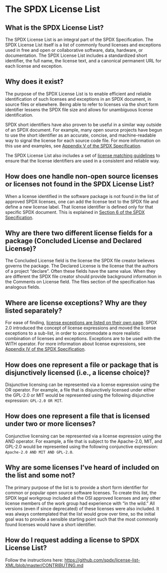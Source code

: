 The SPDX License List
=====================

## What is the SPDX License List?

The SPDX License List is an integral part of the SPDX Specification. The
SPDX License List itself is a list of commonly found licenses and
exceptions used in free and open or collaborative software, data,
hardware, or documentation. The SPDX License List includes a
standardized short identifier, the full name, the license text, and a
canonical permanent URL for each license and exception.

## Why does it exist?

The purpose of the SPDX License List is to enable efficient and reliable
identification of such licenses and exceptions in an SPDX document, in
source files or elsewhere. Being able to refer to licenses via the short
form identifier lessens the SPDX file size and allows for unambiguous
license identification.

SPDX short identifiers have also proven to be useful in a similar way
outside of an SPDX document. For example, many open source projects have
begun to use the short identifier as an accurate, concise, and
machine-readable way to signal the license for each source code
file. For more information on this use and examples, see [Appendix V of
the SPDX
Specification](https://spdx.github.io/spdx-spec/appendix-V-using-SPDX-short-identifiers-in-source-files/).

The SPDX License List also includes a set of [license matching
guidelines](https://spdx.github.io/spdx-spec/appendix-II-license-matching-guidelines-and-templates/)
to ensure that the license identifiers are used in a consistent and
reliable way.

## How does one handle non-open source licenses or licenses not found in the SPDX License List?

When a license identified in the software package is not found in the
list of approved SPDX licenses, one can add the license text to the SPDX
file and define a new license label. That license identifier is defined
only for that specific SPDX document. This is explained in [Section 6 of
the SPDX
Specification](https://spdx.github.io/spdx-spec/6-other-licensing-information-detected/).
 
## Why are there two different license fields for a package (Concluded License and Declared License)?

The Concluded License field is the license the SPDX file creator
believes governs the package. The Declared License is the license that
the authors of a project “declare”. Often these fields have the same
value. When they are different the SPDX file creator should provide
background information in the Comments on License field. The files
section of the specification has analogous fields.
 
## Where are license exceptions? Why are they listed separately?

For ease of finding, [license exceptions are listed on their own
page](https://spdx.org/licenses/exceptions-index.html). SPDX 2.0
introduced the concept of license expressions and moved the license
exceptions to a sub-list, in order to accommodate a more realistic
combination of licenses and exceptions. Exceptions are to be used with
the WITH operator. For more information about license expressions, see
[Appendix IV of the SPDX
Specification](https://spdx.github.io/spdx-spec/appendix-IV-SPDX-license-expressions/).
 
## How does one represent a file or package that is disjunctively licensed (i.e., a license choice)?

Disjunctive licensing can be represented via a license expression using
the OR operator. For example, a file that is disjunctively licensed
under either the GPL-2.0 or MIT would be represented using the following
disjunctive expression: `GPL-2.0 OR MIT`.
 
## How does one represent a file that is licensed under two or more licenses?

Conjunctive licensing can be represented via a license expression using
the AND operator. For example, a file that is subject to the Apache-2.0,
MIT, and GPL-2.0 would be represented using the following conjunctive
expression: `Apache-2.0 AND MIT AND GPL-2.0`.

## Why are some licenses I’ve heard of included on the list and some not?

The primary purpose of the list is to provide a short form identifier
for common or popular open source software licenses. To create this
list, the SPDX legal workgroup included all the OSI approved licenses
and any other license members of the work group had experience with “in
the wild.” All versions (even if since deprecated) of these licenses
were also included. It was always contemplated that the list would grow
over time, so the initial goal was to provide a sensible starting point
such that the most commonly found licenses would have a short
identifier.

## How do I request adding a license to SPDX License List?

Follow the instructions here:
https://github.com/spdx/license-list-XML/blob/master/CONTRIBUTING.md
